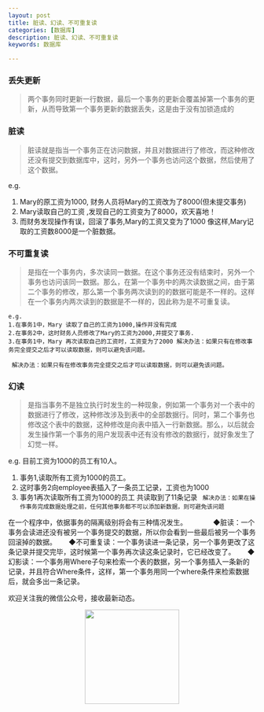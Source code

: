 ```yaml
---
layout: post
title: 脏读、幻读、不可重复读
categories: [数据库]
description: 脏读、幻读、不可重复读
keywords: 数据库

---
```




### 丢失更新

>两个事务同时更新一行数据，最后一个事务的更新会覆盖掉第一个事务的更新，从而导致第一个事务更新的数据丢失，这是由于没有加锁造成的


### 脏读

>脏读就是指当一个事务正在访问数据，并且对数据进行了修改，而这种修改还没有提交到数据库中，这时，另外一个事务也访问这个数据，然后使用了这个数据。

e.g.        
1. Mary的原工资为1000, 财务人员将Mary的工资改为了8000(但未提交事务) 
2. Mary读取自己的工资 ,发现自己的工资变为了8000，欢天喜地！
3. 而财务发现操作有误，回滚了事务,Mary的工资又变为了1000
    像这样,Mary记取的工资数8000是一个脏数据。
### 不可重复读
>是指在一个事务内，多次读同一数据。在这个事务还没有结束时，另外一个事务也访问该同一数据。那么，在第一个事务中的两次读数据之间，由于第二个事务的修改，那么第一个事务两次读到的的数据可能是不一样的。这样在一个事务内两次读到的数据是不一样的，因此称为是不可重复读。

    e.g.
    1.在事务1中，Mary 读取了自己的工资为1000,操作并没有完成
    2.在事务2中，这时财务人员修改了Mary的工资为2000,并提交了事务.
    3.在事务1中，Mary 再次读取自己的工资时，工资变为了2000 解决办法：如果只有在修改事务完全提交之后才可以读取数据，则可以避免该问题。
``
解决办法：如果只有在修改事务完全提交之后才可以读取数据，则可以避免该问题。``
### 幻读
>是指当事务不是独立执行时发生的一种现象，例如第一个事务对一个表中的数据进行了修改，这种修改涉及到表中的全部数据行。同时，第二个事务也修改这个表中的数据，这种修改是向表中插入一行新数据。那么，以后就会发生操作第一个事务的用户发现表中还有没有修改的数据行，就好象发生了幻觉一样。

e.g. 
目前工资为1000的员工有10人。  
1. 事务1,读取所有工资为1000的员工。  
2. 这时事务2向employee表插入了一条员工记录，工资也为1000   
3. 事务1再次读取所有工资为1000的员工 共读取到了11条记录
    ``
    解决办法：如果在操作事务完成数据处理之前，任何其他事务都不可以添加新数据，则可避免该问题``



在一个程序中，依据事务的隔离级别将会有三种情况发生。　　　　
    ◆脏读：一个事务会读进还没有被另一个事务提交的数据，所以你会看到一些最后被另一个事务回滚掉的数据。　　
    ◆不可重复读：一个事务读进一条记录，另一个事务更改了这条记录并提交完毕，这时候第一个事务再次读这条记录时，它已经改变了。　　
    ◆ 幻影读：一个事务用Where子句来检索一个表的数据，另一个事务插入一条新的记录，并且符合Where条件，这样，第一个事务用同一个where条件来检索数据后，就会多出一条记录。




欢迎关注我的微信公众号，接收最新动态。

<div align="center"><img width="192px" height="192px" src="https://i.postimg.cc/pdykktnS/weichat.jpg"/></div>